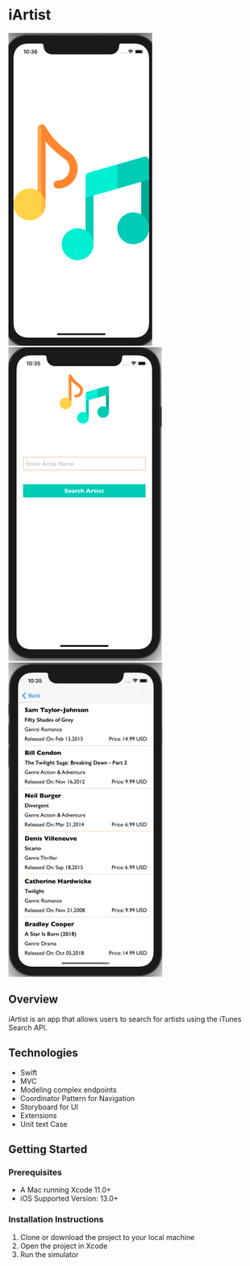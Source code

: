 # iArtist

![ScreenShot](https://github.com/komalhs/iArtist/blob/main/iArtist/App%20Screenshot/LaunchScreen.png)
![ScreenShot](https://github.com/komalhs/iArtist/blob/main/iArtist/App%20Screenshot/SearchScreen.png)
![ScreenShot](https://github.com/komalhs/iArtist/blob/main/iArtist/App%20Screenshot/TrackList.png)


## Overview

iArtist is an app that allows users to search for artists using the iTunes Search API.

## Technologies


- Swift
- MVC
- Modeling complex endpoints
- Coordinator Pattern for Navigation
- Storyboard for UI
- Extensions
- Unit text Case

## Getting Started

### Prerequisites

- A Mac running Xcode 11.0+
- iOS Supported Version: 13.0+

### Installation Instructions

1. Clone or download the project to your local machine
2. Open the project in Xcode
3. Run the simulator
